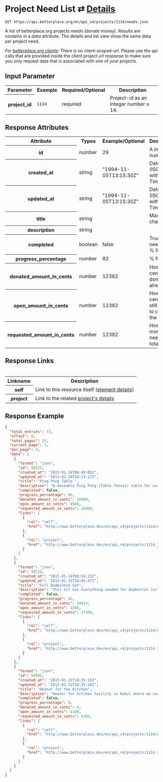 
# Project Need List ⇄ [Details](need_details.md)

```nginx
GET https://api.betterplace.org/en/api_v4/projects/1114/needs.json
```

A list of betterplace.org projects needs (donate money).
Results are contains in a *data* attribute.
The details and list view show the same data per project need.

*For [betterplace.org clients](../README.md#client-api):*
There is no client-scoped-url.
Please use the api calls that are provided inside the client project _url_ response
to make sure you only request data that is associated with one of your projects.


## Input Parameter

<table>
  <tr>
    <th>Parameter</th>
    <th>Example</th>
    <th>Required/Optional</th>
    <th>Description</th>
  </tr>
  <tr>
    <th>project_id</th>
    <td><code>1114</code></td>
    <td>required</td>
    <td>Project-id as an integer number ≥ 14.</td>
  </tr>
</table>

## Response Attributes

<table>
  <tr>
    <th>Attribute</th>
    <th>Types</th>
    <th>Example/Optional</th>
    <th>Description</th>
  </tr>
  <tr>
    <th>id</th>
    <td>number</td>
    <td>29</td>
    <td>A integer number ≥ 1</td>
  </tr>
  <tr>
    <th>created_at</th>
    <td>string</td>
    <td>"1994-11-05T13:15:30Z"</td>
    <td>DateTime (ISO8601 with Timezone)</td>
  </tr>
  <tr>
    <th>updated_at</th>
    <td>string</td>
    <td>"1994-11-05T13:15:30Z"</td>
    <td>DateTime (ISO8601 with Timezone)</td>
  </tr>
  <tr>
    <th>title</th>
    <td>string</td>
    <td></td>
    <td>Max 50 character</td>
  </tr>
  <tr>
    <th>description</th>
    <td>string</td>
    <td></td>
    <td></td>
  </tr>
  <tr>
    <th>completed</th>
    <td>boolean</td>
    <td>false</td>
    <td>True if the need is 100 % financed</td>
  </tr>
  <tr>
    <th>progress_percentage</th>
    <td>number</td>
    <td>82</td>
    <td>% financed</td>
  </tr>
  <tr>
    <th>donated_amount_in_cents</th>
    <td>number</td>
    <td>12382</td>
    <td>How many cents are donated already</td>
  </tr>
  <tr>
    <th>open_amount_in_cents</th>
    <td>number</td>
    <td>12382</td>
    <td>How many cents are still needed to complete the need</td>
  </tr>
  <tr>
    <th>requested_amount_in_cents</th>
    <td>number</td>
    <td>12382</td>
    <td>How much money is needed in total</td>
  </tr>
</table>

## Response Links
#
<table>
  <tr>
    <th>Linkname</th>
    <th>Description</th>
  </tr>
  <tr>
    <th>self</th>
    <td>Link to this resource itself
(<a href="element_details.md">element details</a>)
</td>
  </tr>
  <tr>
    <th>project</th>
    <td>Link to the related <a href="../project_details.md">project's details</a>
</td>
  </tr>
</table>

## Response Example

```json
{
  "total_entries": 73,
  "offset": 0,
  "total_pages": 25,
  "current_page": 1,
  "per_page": 3,
  "data": [
    {
      "format": "json",
      "id": 58515,
      "created_at": "2013-01-14T08:49:05Z",
      "updated_at": "2013-03-28T10:13:17Z",
      "title": "Ping Pong Table ",
      "description": "A moveable Ping Pong (Table Tennis) table for our multi-sport facility in Skateistan's new Skatepark in Mazar-e-Sharif in Northern Afghanistan.",
      "completed": false,
      "progress_percentage": 66,
      "donated_amount_in_cents": 18900,
      "open_amount_in_cents": 9500,
      "requested_amount_in_cents": 28400,
      "links": [
        {
          "rel": "self",
          "href": "http://www.betterplace.dev/en/api_v4/projects/1114/needs/58515.json"
        },
        {
          "rel": "project",
          "href": "http://www.betterplace.dev/en/api_v4/projects/1114.json"
        }
      ]
    },
    {
      "format": "json",
      "id": 58518,
      "created_at": "2013-01-14T08:54:25Z",
      "updated_at": "2013-01-15T10:05:47Z",
      "title": "Full Badminton Set",
      "description": "This kit has everything needed for Badminton including 3 nets, 16 rackets and 20 shuttlecocks. The kit is for Skateistan's multi-sport facility at the new Skatepark in Mazar-e-Sharif, in Northern Afghanistan. ",
      "completed": false,
      "progress_percentage": 91,
      "donated_amount_in_cents": 34014,
      "open_amount_in_cents": 3286,
      "requested_amount_in_cents": 37300,
      "links": [
        {
          "rel": "self",
          "href": "http://www.betterplace.dev/en/api_v4/projects/1114/needs/58518.json"
        },
        {
          "rel": "project",
          "href": "http://www.betterplace.dev/en/api_v4/projects/1114.json"
        }
      ]
    },
    {
      "format": "json",
      "id": 58985,
      "created_at": "2013-01-22T18:35:15Z",
      "updated_at": "2013-01-22T18:35:16Z",
      "title": "Heater for the Kitchen",
      "description": "Heater for kitchen facility in Kabul where we cook meals for our \"Back-to-School\" program 5 days/week.",
      "completed": false,
      "progress_percentage": 0,
      "donated_amount_in_cents": 0,
      "open_amount_in_cents": 6100,
      "requested_amount_in_cents": 6100,
      "links": [
        {
          "rel": "self",
          "href": "http://www.betterplace.dev/en/api_v4/projects/1114/needs/58985.json"
        },
        {
          "rel": "project",
          "href": "http://www.betterplace.dev/en/api_v4/projects/1114.json"
        }
      ]
    }
  ]
}
```

